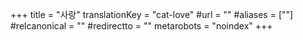 +++
title = "사랑"
translationKey = "cat-love"
#url = ""
#aliases = [""]
#relcanonical = ""
#redirectto = ""
metarobots = "noindex"
+++
